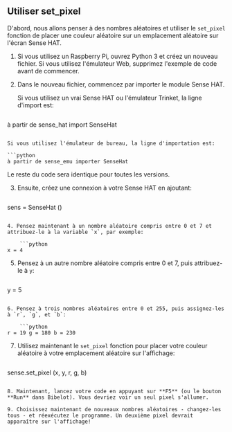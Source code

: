 ## Utiliser set_pixel

D'abord, nous allons penser à des nombres aléatoires et utiliser le `set_pixel` fonction de placer une couleur aléatoire sur un emplacement aléatoire sur l'écran Sense HAT.

1. Si vous utilisez un Raspberry Pi, ouvrez Python 3 et créez un nouveau fichier. Si vous utilisez l'émulateur Web, supprimez l'exemple de code avant de commencer.

2. Dans le nouveau fichier, commencez par importer le module Sense HAT.
    
    Si vous utilisez un vrai Sense HAT ou l'émulateur Trinket, la ligne d'import est:
    
    ```python
à partir de sense_hat import SenseHat
```

Si vous utilisez l'émulateur de bureau, la ligne d'importation est:

```python
à partir de sense_emu importer SenseHat
```

Le reste du code sera identique pour toutes les versions.

3. Ensuite, créez une connexion à votre Sense HAT en ajoutant:
    
    ```python
sens = SenseHat ()
```

4. Pensez maintenant à un nombre aléatoire compris entre 0 et 7 et attribuez-le à la variable `x`, par exemple:
    
    ```python
x = 4
```

5. Pensez à un autre nombre aléatoire compris entre 0 et 7, puis attribuez-le à `y`:
    
    ```python
y = 5
```

6. Pensez à trois nombres aléatoires entre 0 et 255, puis assignez-les à `r`, `g`, et `b`:
    
    ```python
r = 19 g = 180 b = 230
```

7. Utilisez maintenant le `set_pixel` fonction pour placer votre couleur aléatoire à votre emplacement aléatoire sur l'affichage:
    
    ```python
sense.set_pixel (x, y, r, g, b)
```

8. Maintenant, lancez votre code en appuyant sur **F5** (ou le bouton **Run** dans Bibelot). Vous devriez voir un seul pixel s'allumer.

9. Choisissez maintenant de nouveaux nombres aléatoires - changez-les tous - et réexécutez le programme. Un deuxième pixel devrait apparaître sur l'affichage!